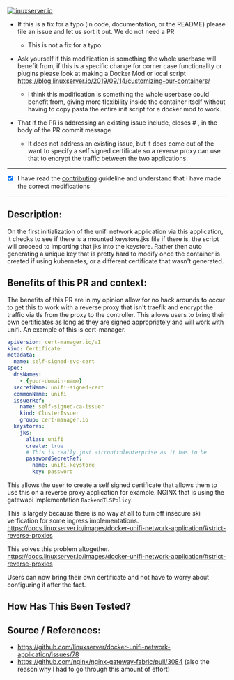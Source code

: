 <!--- Provide a general summary of your changes in the Title above -->

[linuxserverurl]: https://linuxserver.io
[![linuxserver.io](https://raw.githubusercontent.com/linuxserver/docker-templates/master/linuxserver.io/img/linuxserver_medium.png)][linuxserverurl]


<!--- Before submitting a pull request please check the following -->
* If this is a fix for a typo (in code, documentation, or the README) please file an issue and let us sort it out. We do not need a PR
    * This is not a fix for a typo.

* Ask yourself if this modification is something the whole userbase will benefit from, if this is a specific change for corner case functionality or plugins please look at making a Docker Mod or local script  https://blog.linuxserver.io/2019/09/14/customizing-our-containers/
    * I think this modification is something the whole userbase could benefit from, giving more flexibility inside the container itself without having to copy pasta the entire init script for a docker mod to work.
* That if the PR is addressing an existing issue include, closes #<issue number> , in the body of the PR commit message  
    * It does not address an existing issue, but it does come out of the want to specify a self signed certificate so a reverse proxy can use that to encrypt the traffic between the two applications.
<!-- You have included links to any files / patches etc your PR may be using in the body of the PR commit message -->
<!--- We maintain a changelog of major revisions to the container at the end of readme-vars.yml in the root of this repository, please add your changes there if appropriate -->


<!--- Coding guidelines: -->
<!--- 1. Installed packages in the Dockerfiles should be in alphabetical order -->
<!--- 2. Changes to Dockerfile should be replicated in Dockerfile.armhf and Dockerfile.aarch64 if applicable -->
<!--- 3. Indentation style (tabs vs 4 spaces vs 1 space) should match the rest of the document -->
<!--- 4. Readme is auto generated from readme-vars.yml, make your changes there -->

------------------------------

 - [x] I have read the [contributing](https://github.com/linuxserver/docker-unifi-network-application/blob/main/.github/CONTRIBUTING.md) guideline and understand that I have made the correct modifications

------------------------------

<!--- We welcome all PR’s though this doesn’t guarantee it will be accepted. -->

## Description:
<!--- Describe your changes in detail -->
On the first initialization of the unifi network application via this application, it checks to see if there is a mounted keystore.jks file if there is, the script will proceed to importing that jks into the keystore. Rather then auto generating a unique key that is pretty hard to modify once the container is created if using kubernetes, or a different certificate that wasn't generated.

## Benefits of this PR and context:
<!--- Please explain why we should accept this PR. If this fixes an outstanding bug, please reference the issue # -->
The benefits of this PR are in my opinion allow for no hack arounds to occur to get this to work with a reverse proxy that isn't traefik and encrypt the traffic via tls from the proxy to the controller.
This allows users to bring their own certificates as long as they are signed appropriately and will work with unifi.
An example of this is cert-manager.

```yaml
apiVersion: cert-manager.io/v1
kind: Certificate
metadata:
  name: self-signed-svc-cert
spec:
  dnsNames:
    - {your-domain-name}
  secretName: unifi-signed-cert
  commonName: unifi
  issuerRef:
    name: self-signed-ca-issuer
    kind: ClusterIssuer
    group: cert-manager.io
  keystores:
    jks:
      alias: unifi
      create: true
      # This is really just aircontrolenterprise as it has to be.
      passwordSecretRef:
        name: unifi-keystore
        key: password
```

This allows the user to create a self signed certificate that allows them to use this on a reverse proxy application for example. NGINX that is using the gatewapi implementation `BackendTLSPolicy`.

This is largely because there is no way at all to turn off insecure ski verfication for some ingress implementations.
https://docs.linuxserver.io/images/docker-unifi-network-application/#strict-reverse-proxies

This solves this problem altogether.
https://docs.linuxserver.io/images/docker-unifi-network-application/#strict-reverse-proxies

Users can now bring their own certificate and not have to worry about configuring it after the fact.
## How Has This Been Tested?
<!--- Please describe in detail how you tested your changes. -->
<!--- Include details of your testing environment, and the tests you ran to -->
<!--- see how your change affects other areas of the code, etc. -->


## Source / References:
<!--- Please include any forum posts/github links relevant to the PR -->
* https://github.com/linuxserver/docker-unifi-network-application/issues/78
* https://github.com/nginx/nginx-gateway-fabric/pull/3084 (also the reason why I had to go through this amount of effort)
